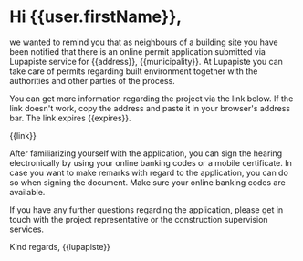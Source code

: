 # Hi {{user.firstName}},

we wanted to remind you that as neighbours of a building site you have been notified that there is an online permit application submitted via Lupapiste service for {{address}}, {{municipality}}. At Lupapiste you can take care of permits regarding built environment together with the authorities and other parties of the process.

You can get more information regarding the project via the link below. If the link doesn't work, copy the address and paste it in your browser's address bar. The link expires {{expires}}.

{{link}}

After familiarizing yourself with the application, you can sign the hearing electronically by using your online banking codes or a mobile certificate. In case you want to make remarks with regard to the application, you can do so when signing the document. Make sure your online banking codes are available.

If you have any further questions regarding the application, please get in touch with the project representative or the construction supervision services.

Kind regards,
{{lupapiste}}